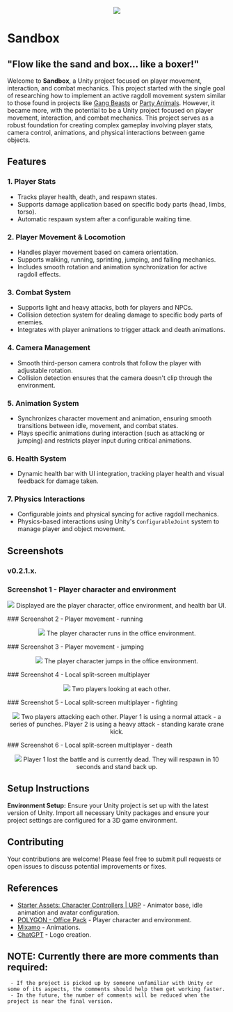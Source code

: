 <p align="center">
     <img src="./Assets/Icon/Icon_small.png">
</p>

#      Sandbox
## "Flow like the sand and box... like a boxer!"

Welcome to **Sandbox**, a Unity project focused on player movement, interaction, and combat mechanics. 
This project started with the single goal of researching how to implement an active ragdoll movement system similar to those found in projects like [Gang Beasts](https://store.steampowered.com/app/285900/Gang_Beasts/) or [Party Animals](https://store.steampowered.com/app/1260320/Party_Animals/).
However, it became more, with the potential to be a Unity project focused on player movement, interaction, and combat mechanics. This project serves as a robust foundation for creating complex gameplay involving player stats, camera control, animations, and physical interactions between game objects.

## Features
### 1. **Player Stats**
   - Tracks player health, death, and respawn states.
   - Supports damage application based on specific body parts (head, limbs, torso).
   - Automatic respawn system after a configurable waiting time.
### 2. **Player Movement & Locomotion**
   - Handles player movement based on camera orientation.
   - Supports walking, running, sprinting, jumping, and falling mechanics.
   - Includes smooth rotation and animation synchronization for active ragdoll effects.
### 3. **Combat System**
   - Supports light and heavy attacks, both for players and NPCs.
   - Collision detection system for dealing damage to specific body parts of enemies.
   - Integrates with player animations to trigger attack and death animations.
### 4. **Camera Management**
   - Smooth third-person camera controls that follow the player with adjustable rotation.
   - Collision detection ensures that the camera doesn't clip through the environment.
### 5. **Animation System**
   - Synchronizes character movement and animation, ensuring smooth transitions between idle, movement, and combat states.
   - Plays specific animations during interaction (such as attacking or jumping) and restricts player input during critical animations.
### 6. **Health System**
   - Dynamic health bar with UI integration, tracking player health and visual feedback for damage taken.
### 7. **Physics Interactions**
   - Configurable joints and physical syncing for active ragdoll mechanics.
   - Physics-based interactions using Unity's `ConfigurableJoint` system to manage player and object movement.

## Screenshots
### v0.2.1.x.
### Screenshot 1 - Player character and environment
<p align="center">
     <img src="./Assets/Screenshots/v0.2_/Screen1.PNG">
     Displayed are the player character, office environment, and health bar UI.
</p>
### Screenshot 2 - Player movement - running
<p align="center">
     <img src="./Assets/Screenshots/v0.2_/Screen2.PNG">
     The player character runs in the office environment.
</p>
### Screenshot 3 - Player movement - jumping
<p align="center">
     <img src="./Assets/Screenshots/v0.2_/Screen3.PNG">
     The player character jumps in the office environment.
</p>
### Screenshot 4 - Local split-screen multiplayer
<p align="center">
     <img src="./Assets/Screenshots/v0.2_/Screen4.PNG">
     Two players looking at each other.
</p>
### Screenshot 5 - Local split-screen multiplayer - fighting
<p align="center">
     <img src="./Assets/Screenshots/v0.2_/Screen5.PNG">
     Two players attacking each other. Player 1 is using a normal attack - a series of punches. Player 2 is using a heavy attack - standing karate crane kick.
</p>
### Screenshot 6 - Local split-screen multiplayer - death
<p align="center">
     <img src="./Assets/Screenshots/v0.2_/Screen6.PNG">
     Player 1 lost the battle and is currently dead. They will respawn in 10 seconds and stand back up.
</p>

## Setup Instructions
**Environment Setup:** Ensure your Unity project is set up with the latest version of Unity. Import all necessary Unity packages and ensure your project settings are configured for a 3D game environment.

## Contributing
Your contributions are welcome! Please feel free to submit pull requests or open issues to discuss potential improvements or fixes.

## References
  - [Starter Assets: Character Controllers | URP](https://assetstore.unity.com/packages/essentials/starter-assets-character-controllers-urp-267961?srsltid=AfmBOorIRbQxpIgeugMWwn579AOXt710GpmXXMskVYN0r4gZCVaKG75M) - Animator base, idle animation and avatar configuration.
  - [POLYGON - Office Pack](https://syntystore.com/products/polygon-office-pack?srsltid=AfmBOop6Qzh26eVqE9uMoD0jaZ-oTSOHeVxC49F_zJaSzAXP3zjr2Hf0) - Player character and environment.
  - [Mixamo](https://www.mixamo.com/#/) - Animations.
  - [ChatGPT](https://openai.com/index/chatgpt/) - Logo creation.

## NOTE: Currently there are more comments than required:
     - If the project is picked up by someone unfamiliar with Unity or some of its aspects, the comments should help them get working faster. 
     - In the future, the number of comments will be reduced when the project is near the final version.
